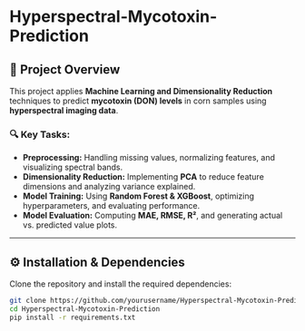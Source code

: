 # Hyperspectral-Mycotoxin-Prediction

## 📖 Project Overview
This project applies **Machine Learning and Dimensionality Reduction** techniques to predict **mycotoxin (DON) levels** in corn samples using **hyperspectral imaging data**.

### **🔍 Key Tasks:**
- **Preprocessing:** Handling missing values, normalizing features, and visualizing spectral bands.
- **Dimensionality Reduction:** Implementing **PCA** to reduce feature dimensions and analyzing variance explained.
- **Model Training:** Using **Random Forest & XGBoost**, optimizing hyperparameters, and evaluating performance.
- **Model Evaluation:** Computing **MAE, RMSE, R²**, and generating actual vs. predicted value plots.

---

## ⚙️ Installation & Dependencies
Clone the repository and install the required dependencies:
```bash
git clone https://github.com/yourusername/Hyperspectral-Mycotoxin-Prediction.git
cd Hyperspectral-Mycotoxin-Prediction
pip install -r requirements.txt
